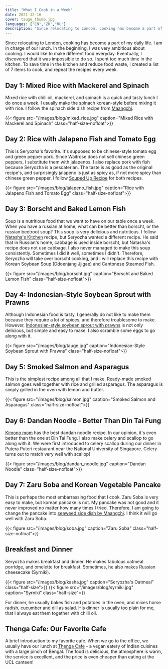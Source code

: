 ```yaml
---
title: "What I Cook in a Week"
date: 2021-12-16
cover: tauge_thumb.jpg
languages: ["EN","ZH","RU"]
description: "Since relocating to London, cooking has become a part of my daily life. This essay describes what I eat during a week."
---
```


Since relocating to London, cooking has become a part of my daily life. I am in charge of our lunch. In the beginning, I was very ambitious about cooking. I would like to make different food everyday. Eventually, I discovered that it was impossible to do so. I spent too much time in the kitchen. To save time in the kitchen and reduce food waste, I created a list of 7 items to cook, and repeat the recipes every week. 

## Day 1: Mixed Rice with Mackerel and Spinach
Mixed rice with chili oil, mackerel, and spinach is a quick and tasty lunch I do once a week. I usually make the spinach korean-style before mixing it with rice. I follow the spinach side dish recipe from [Maangchi](https://www.maangchi.com/). 

{{< figure src="/images/blog/mixed_rice.jpg" caption="Mixed Rice with Mackerel and Spinach" class="half-size-nofloat">}}

## Day 2: Rice with Jalapeno Fish and Tomato Egg
This is Seryozha's favorite. It's supposed to be chinese-style tomato egg and green pepper pork. Since Waitrose does not sell chinese green peppers, I substitute them with jalapenos. I also replace pork with fish because Seryozha is a pescaterian. The taste is as good as the original recipe's, and surprisingly jalapeno is just as spicy as, if not more spicy than chinese green pepper. I follow [Souped Up Recipe](https://soupeduprecipes.com/) for both recipes.  

{{< figure src="/images/blog/jalapeno_fish.jpg" caption="Rice with Jalapeno Fish and Tomato Egg" class="half-size-nofloat">}}

## Day 3: Borscht and Baked Lemon Fish 
Soup is a nutritious food that we want to have on our table once a week. When you have a russian at home, what can be better than borscht, or the russian beetroot soup? This soup is very delicious and nutritious. I follow [Natasha's Kitchen](https://natashaskitchen.com/) recipe, but Seryozha wanted a different recipe. He said that in Russian's home, cabbage is used inside borscht, but Natasha's recipe does not use cabbage. I also never managed to make this soup consistently. Sometimes I did it well, sometimes I didn't. Therefore, Seryozha will take over borscht cooking, and I will replace this recipe with Korean Soybean Soup (Ddoenjang Jjigae) and Cantonese Steamed Fish. 

{{< figure src="/images/blog/borscht.jpg" caption="Borscht and Baked Lemon Fish" class="half-size-nofloat">}}

## Day 4: Indonesian-Style Soybean Sprout with Prawns
Although Indonesian food is tasty, I generally do not like to make them because they require a lot of spices, and therefore troublesome to make. However, [Indonesian-style soybean sprout with prawns](https://m.happyfresh.id/en/ranch-market-pondok-indah/recipes/tauge-cah-udang) is not only delicious, but simple and easy to make. I also scramble some eggs to go along with it. 

{{< figure src="/images/blog/tauge.jpg" caption="Indonesian-Style Soybean Sprout with Prawns" class="half-size-nofloat">}}

## Day 5: Smoked Salmon and Asparagus
This is the simplest recipe among all that I make. Ready-made smoked salmon goes well together with rice and grilled asparagus. The asparagus is simply grilled in the oven with lemon and butter. 

{{< figure src="/images/blog/salmon.jpg" caption="Smoked Salmon and Asparagus" class="half-size-nofloat">}}

## Day 6: Dandan Noodle - Better Than Din Tai Fung
[Kimono mom](https://www.youtube.com/channel/UCLLC4hipTYA1e-Rv-l31Z_w) has the best dandan noodle recipe. In our opinion, it's even better than the one at Din Tai Fung. I also make celery and scallop to go along with it. We were first introduced to celery scallop during our dinner in Putera Puteri restaurant near the National University of Singapore. Celery turns out to match very well with scallop!

{{< figure src="/images/blog/dandan_noodle.jpg" caption="Dandan Noodle" class="half-size-nofloat">}}


## Day 7: Zaru Soba and Korean Vegetable Pancake
This is perhaps the most embarrassing food that I cook. Zaru Soba is very easy to make, but korean pancake is not. My pancake was not good and it never improved no matter how many times I tried. Therefore, I am going to change the pancake into [seaweed side dish by Maangchi](https://www.maangchi.com/recipe/gim-muchim). I think it will go well with Zaru Soba.  

{{< figure src="/images/blog/soba.jpg" caption="Zaru Soba" class="half-size-nofloat">}}

## Breakfast and Dinner
Seryozha makes breakfast and dinner. He makes fabulous oatmeal porridge, and omelette for breakfast. Sometimes, he also makes Russian cheesecake (Syrniki). 

{{< figure src="/images/blog/kasha.jpg" caption="Seryozha's Oatmeal" class="half-size">}}
{{< figure src="/images/blog/syrniki.jpg" caption="Syrniki" class="half-size">}}


For dinner, he usually bakes fish and potatoes in the oven, and mixes horse radish, cucumber and dill as salad. His dinner is usually too plain for me, that I always eat them together with chilli oil. 

## Thenga Cafe: Our Favorite Cafe 
A brief introduction to my favorite cafe. When we go to the office, we usually have our lunch at [Thenga Cafe](https://thengacafe.com/) - a vegan eatery of Indian cuisines with a large pinch of Bengal. The food is delicious, the atmosphere is warm, the service is excellent, and the price is even cheaper than eating at the UCL canteen!
